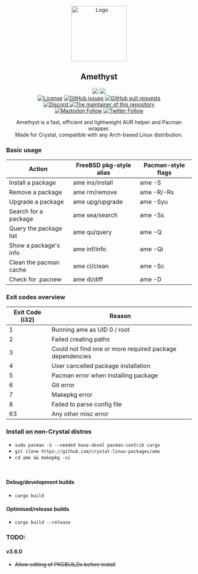 <p align="center">
  <a href="https://github.com/crystal-linux/amethyst/">
    <img src="./logo.svg" alt="Logo" width="150" height="150">
  </a>
</p>

<h2 align="center">Amethyst</h2>

<p align="center">
    <a href="https://getcryst.al/site/docs/amethyst/getting-started"><img src="https://img.shields.io/badge/Documentation-Click%20here!-informational"></a>
    <a href="https://github.com/crystal-linux/amethyst"><img src="https://github.com/crystal-linux/amethyst/actions/workflows/test.yml/badge.svg"></a><br>
    <a href="https://github.com/crystal-linux/.github/blob/main/LICENSE"><img src="https://img.shields.io/badge/License-GPL--3.0-blue.svg" alt="License"></a>
    <a href="https://github.com/crystal-linux/amethyst/issues"><img alt="GitHub issues" src="https://img.shields.io/github/issues-raw/crystal-linux/amethyst"></a>
    <a href="https://github.com/crystal-linux/amethyst/pulls"><img alt="GitHub pull requests" src="https://img.shields.io/github/issues-pr-raw/crystal-linux/amethyst"></a><br>
    <a href="https://discord.gg/hYJgu8K5aA"><img alt="Discord" src="https://img.shields.io/discord/825473796227858482?color=blue&label=Discord&logo=Discord&logoColor=white"> </a>
    <a href="https://github.com/not-my-segfault"><img src="https://img.shields.io/badge/Maintainer-@not%2D-my%2D-segfault-brightgreen" alt="The maintainer of this repository" href="https://github.com/not-my-segfault"></a><br>
    <a href="https://fosstodon.org/@crystal_linux"><img alt="Mastodon Follow" src="https://img.shields.io/mastodon/follow/108618426259408142?domain=https%3A%2F%2Ffosstodon.org"></a>
    <a href="https://twitter.com/crystal_linux"><img alt="Twitter Follow" src="https://img.shields.io/twitter/follow/crystal_linux"></a>
</p>

<p align="center"> 
Amethyst is a fast, efficient and lightweight AUR helper and Pacman wrapper.<br> 
Made for Crystal, compatible with any Arch-based Linux distribution.
</p>

### Basic usage

| Action                 | FreeBSD pkg-style alias | Pacman-style flags |
|------------------------|-------------------------|--------------------|
| Install a package      | ame ins/install         | ame -S             |
| Remove a package       | ame rm/remove           | ame -R/-Rs         |
| Upgrade a package      | ame upg/upgrade         | ame -Syu           |
| Search for a package   | ame sea/search          | ame -Ss            |
| Query the package list | ame qu/query            | ame -Q             |    
| Show a package's info  | ame inf/info            | ame -Qi            |
| Clean the pacman cache | ame cl/clean            | ame -Sc            |
| Check for .pacnew      | ame di/diff             | ame -D             |

### Exit codes overview

| Exit Code (i32) | Reason                                                   |
|-----------------|----------------------------------------------------------|
| 1               | Running ame as UID 0 / root                              |
| 2               | Failed creating paths                                    |
| 3               | Could not find one or more required package dependencies |
| 4               | User cancelled package installation                      |
| 5               | Pacman error when installing package                     |
| 6               | Git error                                                |
| 7               | Makepkg error                                            |
| 8               | Failed to parse config file                              |
| 63              | Any other misc error                                     |

### Install on non-Crystal distros
- `sudo pacman -S --needed base-devel pacman-contrib cargo`
- `git clone https://github.com/crystal-linux-packages/ame`
- `cd ame && makepkg -si`

<br>

#### Debug/development builds

- `cargo build`

#### Optimised/release builds

- `cargo build --release`

### TODO:

#### v3.6.0
- ~~Allow editing of PKGBUILDs before install~~

<!--

echo "AME_UWU=true" >> ~/.zshrc
echo "AME_UWU=true" >> ~/.bashrc
set -Ux AME_UWU true

:)

-->
